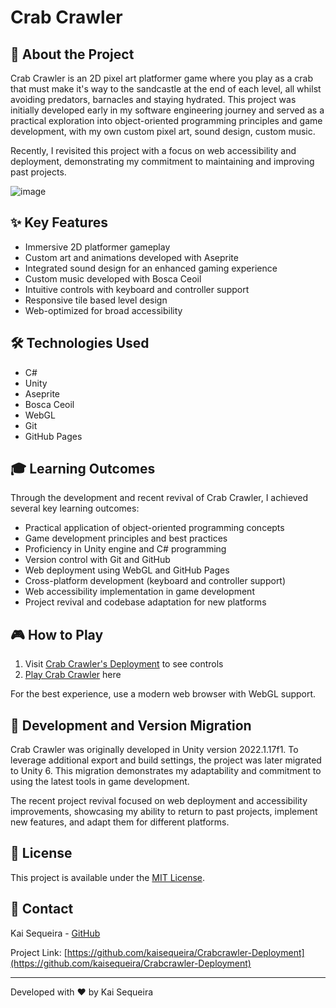# Crab Crawler

## 🦀 About the Project

Crab Crawler is an 2D pixel art platformer game where you play as a crab that must make it's way to the sandcastle at the end of each level, all whilst avoiding predators, barnacles and staying hydrated. This project was initially developed early in my software engineering journey and served as a practical exploration into object-oriented programming principles and game development, with my own custom pixel art, sound design, custom music.

Recently, I revisited this project with a focus on web accessibility and deployment, demonstrating my commitment to maintaining and improving past projects.

![image](https://github.com/user-attachments/assets/426967f3-a591-4733-8ee1-aaed8a8b162d)

## ✨ Key Features

- Immersive 2D platformer gameplay
- Custom art and animations developed with Aseprite
- Integrated sound design for an enhanced gaming experience
- Custom music developed with Bosca Ceoil
- Intuitive controls with keyboard and controller support
- Responsive tile based level design
- Web-optimized for broad accessibility

## 🛠️ Technologies Used

- C#
- Unity
- Aseprite
- Bosca Ceoil
- WebGL
- Git
- GitHub Pages

## 🎓 Learning Outcomes

Through the development and recent revival of Crab Crawler, I achieved several key learning outcomes:

- Practical application of object-oriented programming concepts
- Game development principles and best practices
- Proficiency in Unity engine and C# programming
- Version control with Git and GitHub
- Web deployment using WebGL and GitHub Pages
- Cross-platform development (keyboard and controller support)
- Web accessibility implementation in game development
- Project revival and codebase adaptation for new platforms

## 🎮 How to Play

1. Visit [Crab Crawler's Deployment](https://kaisequeira.github.io/Crabcrawler-Deployment/) to see controls
2. [Play Crab Crawler](https://kaisequeira.github.io/Crabcrawler-Deployment/) here

For the best experience, use a modern web browser with WebGL support.

## 🔄 Development and Version Migration

Crab Crawler was originally developed in Unity version 2022.1.17f1. To leverage additional export and build settings, the project was later migrated to Unity 6. This migration demonstrates my adaptability and commitment to using the latest tools in game development.

The recent project revival focused on web deployment and accessibility improvements, showcasing my ability to return to past projects, implement new features, and adapt them for different platforms.

## 📝 License

This project is available under the [MIT License](LICENSE).

## 🤝 Contact

Kai Sequeira - [GitHub](https://github.com/kaisequeira)

Project Link: [https://github.com/kaisequeira/Crabcrawler-Deployment](https://github.com/kaisequeira/Crabcrawler-Deployment)

---

Developed with ❤️ by Kai Sequeira
